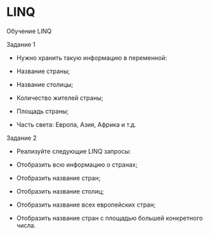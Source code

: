 # LINQ
Обучение LINQ

Задание 1

- Нужно хранить такую информацию в переменной:

- Название страны;

- Название столицы;

- Количество жителей страны;

- Площадь страны;

- Часть света: Европа, Азия, Африка и т.д.

Задание 2

- Реализуйте следующие LINQ запросы:

- Отобразить всю информацию о странах;

- Отобразить название стран;

- Отобразить название столиц;

- Отобразить название всех европейских стран;

- Отобразить название стран с площадью большей конкретного числа.
